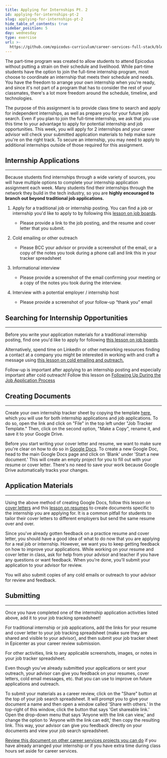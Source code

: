 ```yaml
---
title: Applying for Internships Pt. 2
id: applying-for-internships-pt-2
slug: applying-for-internships-pt-2
hide_table_of_contents: true
sidebar_position: 5
day: wednesday
type: exercise
url: >-
  https://github.com/epicodus-curriculum/career-services-full-stack/blob/main/classwork_applying_for_internships.md
---
```


The part-time program was created to allow students to attend Epicodus without putting a strain on their schedule and livelihood. While part-time students have the option to join the full-time internship program, most choose to coordinate an internship that meets their schedule and needs. You have the freedom to arrange your own  internship when you're ready, and since it's not part of a program that has to consider the rest of your classmates, there's a lot more freedom around the schedule, timeline, and technologies.  

The purpose of this assignment is to provide class time to search and apply for independent internships, as well as prepare you for your future job search. Even if you plan to join the full-time internship, we ask that you use this time to your advantage to apply for potential internship and job opportunities. 
This week, you will apply for 2 internships and your career advisor will check your submitted application materials to help make sure you're on the right track. To secure an internship, you may need to apply to additional internships outside of those required for this assignment. 

## Internship Applications 
---

Because students find internships through a wide variety of sources, you will have multiple options to complete your internship application assignment each week. Many students find their internships through the network they build in the tech industry, so you are **highly encouraged to branch out beyond traditional job applications.**

1. Apply for a traditional job or internship posting. You can find a job or internship you'd like to apply to by following this [lesson on job boards](https://new.learnhowtoprogram.com/internship-and-job-search/applying-for-internships-and-jobs/job-boards). 
    - Please provide a link to the job posting, and the resume and cover letter that you submit.

2. Cold emailing or other outreach 
    - Please BCC your advisor or provide a screenshot of the email, or a copy of the notes you took during a phone call and link this in your tracker spreadsheet

3. Informational interview 
    - Please provide a screenshot of the email confirming your meeting or a copy of the notes you took during the interview.

4. Interview with a potential employer / internship host 
    - Please provide a screenshot of your follow-up “thank you” email

## Searching for Internship Opportunities 
---

Before you write your application materials for a traditional internship posting, find one you'd like to apply for following [this lesson on job boards](https://new.learnhowtoprogram.com/internship-and-job-search/applying-for-internships-and-jobs/job-boards).

Alternatively, spend time on LinkedIn or other networking resources finding a contact at a company you might be interested in working with and craft a message using [this lesson on cold emailing and outreach.](https://new.learnhowtoprogram.com/internship-and-job-search/applying-for-internships-and-jobs/expand-your-job-search-network-through-cold-emailing) 

Follow-up is important after applying to an internship posting and especially important after cold outreach! Follow this lesson on [Following Up During the Job Application Process](https://new.learnhowtoprogram.com/internship-and-job-search/applying-for-internships-and-jobs/following-up-during-the-job-application-process)

## Creating Documents
---

Create your own internship tracker sheet by copying the template [here](https://docs.google.com/spreadsheets/d/1tJy8guz0lt_xxN3k9Of9Ty-flkpgGXJHKHfZCy92XZQ/edit#gid=0), which you will use for both internship applications and job applications. To do so, open the link and click on "File" in the top left under "Job Tracker Template." Then, click on the second option, "Make a Copy", rename it, and save it to your Google Drive.

Before you start writing your cover letter and resume, we want to make sure you're clear on how to do so in [Google Docs](https://docs.google.com/). To create a new Google Doc, head to the main Google Docs page and click on 'Blank' under 'Start a new document.' This will create an empty project for you to fill out with your resume or cover letter. There's no need to save your work because Google Drive automatically tracks your changes. 

## Application Materials
---

Using the above method of creating Google Docs, follow this lesson on [cover letters](https://new.learnhowtoprogram.com/internship-and-job-search/applying-for-internships-and-jobs/writing-your-cover-letter) and this [lesson on resumes](https://new.learnhowtoprogram.com/internship-and-job-search/applying-for-internships-and-jobs/writing-your-resume) to create documents specific to the internship you are applying for. It is a common pitfall for students to tailor their cover letters to different employers but send the same resume over and over.

Since you've already gotten feedback on a practice resume and cover letter, you should have a good idea of what to do now that you are applying for a real job or internship. However, we want you to keep getting feedback on how to improve your applications. While working on your resume and cover letter in class, ask for help from your advisor and teacher if you have any questions or want feedback. When you're done, you'll submit your application to your advisor for review.

You will also submit copies of any cold emails or outreach to your advisor for review and feedback. 

## Submitting 
---

Once you have completed one of the internship application activities listed above, add it to your job tracking spreadsheet!

For traditional internship or job applications, add the links for your resume and cover letter to your job tracking spreadsheet (make sure they are shared and visible to your advisor), and then submit your job tracker sheet in Epicenter as your career review submission. 

For other activities, link to any applicable screenshots, images, or notes in your job tracker spreadsheet. 

Even though you've already submitted your applications or sent your outreach, your advisor can give you feedback on your resumes, cover letters, cold email messages, etc. that you can use to improve on future applications and outreach.

To submit your materials as a career review, click on the "Share" button at the top of your job search spreadsheet. It will prompt you to give your document a name and then open a window called 'Share with others.' In the top-right of this window, click the button that says 'Get shareable link.' Open the drop-down menu that says 'Anyone with the link can view,' and change the option to 'Anyone with the link can edit,' then copy the resulting link. This way, your advisor can give you feedback directly on your documents and view your job search spreadsheet.

[Review this document on other career services projects you can do](https://docs.google.com/document/d/11UXzm89gh-RvZ8WLkvuo5cSOvnkcXBiNIvLyfN7gJFI/edit) if you have already arranged your internship or if you have extra time during class hours set aside for career services. 

